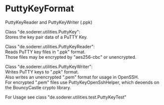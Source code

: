 # PuttyKeyFormat  
PuttyKeyReader and PuttyKeyWriter (.ppk)  

Class "de.soderer.utilities.PuttyKey":  
Stores the key pair data of a PuTTY Key.

Class "de.soderer.utilities.PuttyKeyReader":  
Reads PuTTY key files in ".ppk" format.  
Those files may be encrypted by "aes256-cbc" or unencrypted.  

Class "de.soderer.utilities.PuttyKeyWriter":  
Writes PuTTY keys to ".ppk" format.  
Also writes an unencrypted ".pem" format for usage in OpenSSH.  
For encrypted ".pem" files use PuttyKeyOpenSshHelper, which deoends on the BouncyCastle crypto library.  

For Usage see class "de.soderer.utilities.test.PuttyKeyTest"  
